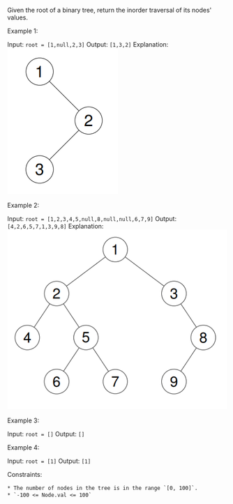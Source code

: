 Given the root of a binary tree, return the inorder traversal of its nodes' values.

Example 1:

Input: `root = [1,null,2,3]`
Output: `[1,3,2]`
Explanation:
![Binary Tree 1](./img/tree_1.png)

Example 2:

Input: `root = [1,2,3,4,5,null,8,null,null,6,7,9]`
Output: `[4,2,6,5,7,1,3,9,8]`
Explanation:
![Binary Tree 2](./img/tree_2.png)

Example 3:

Input: `root = []`
Output: `[]`

Example 4:

Input: `root = [1]`
Output: `[1]`

Constraints:

    * The number of nodes in the tree is in the range `[0, 100]`.
    * `-100 <= Node.val <= 100`
